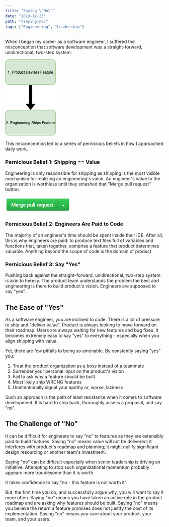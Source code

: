 ```yaml
---
title: "Saying \"No\""
date: "2019-12-23"
path: "/saying-no/"
tags: ["Engineering", "Leadership"]
---
```


When I began my career as a software engineer, I suffered the misconception that software development was a straight-forward, unidirectional, two-step system:

![the software development process](./the-software-development-process.png)

This misconception led to a series of pernicious beliefs in how I approached daily work.

### Pernicious Belief 1: Shipping == Value

Engineering is only responsible for shipping as shipping is the most visible mechanism for realizing an engineering's value. An engineer's value to the organization is worthless until they smashed that "Merge pull request" button.

![merge pull request button](./merge-button.png)

### Pernicious Belief 2: Engineers Are Paid to Code

The majority of an engineer's time should be spent inside their IDE. After all, this is why engineers are paid: to produce text files full of variables and functions that, taken together, comprise a feature that product determines valuable. Anything beyond the scope of code is the domain of product.

### Pernicious Belief 3: Say "Yes"

Pushing back against the straight-forward, unidirectional, two-step system is akin to heresy. The product team understands the problem the best and engineering is there to build product's vision. Engineers are supposed to say "yes".

## The Ease of "Yes"

As a software engineer, you are inclined to code. There is a lot of pressure to ship and "deliver value". Product is always looking to move forward on their roadmap. Users are always waiting for new features and bug fixes. It becomes extremely easy to say "yes" to everything - especially when you align shipping with value.

Yet, there are few pitfalls to being so amenable. By constantly saying "yes" you:

1. Treat the product organization as a boss instead of a teammate
2. Surrender your personal input on the product's vision
3. Fail to ask why a feature should be built
4. Most likely ship WRONG features
5. Unintentionally signal your apathy or, worse, laziness

Such an approach is the path of least resistance when it comes to software development. It is hard to step back, thoroughly assess a proposal, and say "no".

## The Challenge of "No"

It can be difficult for engineers to say "no" to features as they are ostensibly paid to build features. Saying "no" means value will not be delivered; it interferes with product's roadmap and planning; it might nullify significant design resourcing or another team's investment.

Saying "no" can be difficult especially when senior leadership is driving an initiative. Attempting to stop such organizational momentum probably appears more troublesome than it is worth.

It takes confidence to say "no - this feature is not worth it".

But, the first time you do, and successfully argue why, you will want to say it more often. Saying "no" means you have taken an active role in the product roadmap and are asking why features should be built. Saying "no" means you believe the return a feature promises does not justify the cost of its implementation. Saying "no" means you care about your product, your team, and your users.

